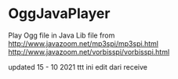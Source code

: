 OggJavaPlayer
=============

Play Ogg file in Java
Lib file from 
http://www.javazoom.net/mp3spi/mp3spi.html
http://www.javazoom.net/vorbisspi/vorbisspi.html
 
updated 15 - 10 2021 ttt ini edit dari receive